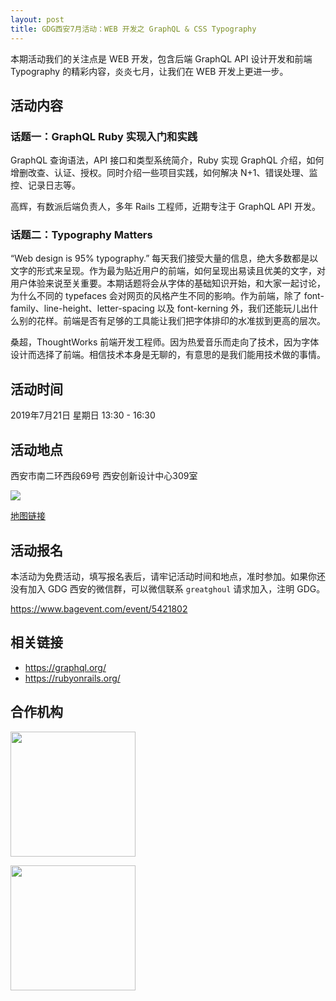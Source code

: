 ```yaml
---
layout: post
title: GDG西安7月活动：WEB 开发之 GraphQL & CSS Typography
---
```


本期活动我们的关注点是 WEB 开发，包含后端 GraphQL API 设计开发和前端 Typography 的精彩内容，炎炎七月，让我们在 WEB 开发上更进一步。

## 活动内容

### 话题一：GraphQL Ruby 实现入门和实践

GraphQL 查询语法，API 接口和类型系统简介，Ruby 实现 GraphQL 介绍，如何增删改查、认证、授权。同时介绍一些项目实践，如何解决 N+1、错误处理、监控、记录日志等。

高辉，有数派后端负责人，多年 Rails 工程师，近期专注于 GraphQL API 开发。

### 话题二：Typography Matters

“Web design is 95% typography.” 每天我们接受大量的信息，绝大多数都是以文字的形式来呈现。作为最为贴近用户的前端，如何呈现出易读且优美的文字，对用户体验来说至关重要。本期话题将会从字体的基础知识开始，和大家一起讨论，为什么不同的 typefaces 会对网页的风格产生不同的影响。作为前端，除了 font-family、line-height、letter-spacing 以及 font-kerning 外，我们还能玩儿出什么别的花样。前端是否有足够的工具能让我们把字体排印的水准拔到更高的层次。

桑超，ThoughtWorks 前端开发工程师。因为热爱音乐而走向了技术，因为字体设计而选择了前端。相信技术本身是无聊的，有意思的是我们能用技术做的事情。

## 活动时间

2019年7月21日 星期日 13:30 - 16:30

## 活动地点

西安市南二环西段69号 西安创新设计中心309室

![](https://i.loli.net/2019/07/10/5d2544ae4407a54479.jpg)

[地图链接](http://f.amap.com/22CR6_06A56rX)


## 活动报名

本活动为免费活动，填写报名表后，请牢记活动时间和地点，准时参加。如果你还没有加入 GDG 西安的微信群，可以微信联系 `greatghoul` 请求加入，注明 GDG。

<https://www.bagevent.com/event/5421802>

## 相关链接

- <https://graphql.org/>
- <https://rubyonrails.org/>

## 合作机构

<img src="https://i.loli.net/2019/07/10/5d2544cbbef1273194.jpg" width="200" /> <br/>

<img src="https://i.loli.net/2019/07/10/5d2544d5a380298571.jpg" width="200" />
